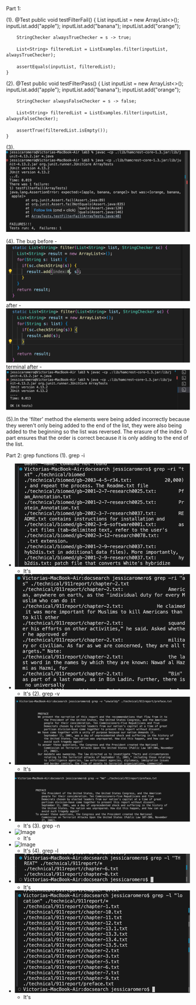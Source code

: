 Part 1: 

   (1).
   @Test
    public void testFilterFail() {
        List<String> inputList = new ArrayList<>();
        inputList.add("apple");
        inputList.add("banana");
        inputList.add("orange");

        StringChecker alwaysTrueChecker = s -> true;

        List<String> filteredList = ListExamples.filter(inputList, alwaysTrueChecker);

        assertEquals(inputList, filteredList);
    }

(2).
   @Test
    public void testFilterPass() {
        List<String> inputList = new ArrayList<>();
        inputList.add("apple");
        inputList.add("banana");
        inputList.add("orange");

        StringChecker alwaysFalseChecker = s -> false;

        List<String> filteredList = ListExamples.filter(inputList, alwaysFalseChecker);

        assertTrue(filteredList.isEmpty());
    }
  
(3). ![Image](sc1.png)
   
(4). The bug
   before -
![Image](bug1.png)
after -
![Image](bug2.png)
terminal after -
![Image](pass4.png)

(5).In the 'filter' method the elements were being added incorrectly because they weren't only being added to the end of the list, they were also being added to the beginning so the list was reversed. The erasure of the index 0 part ensures that the order is correct because it is only adding to the end of the list. 

Part 2: 
grep functions
(1). grep -i
* ![Image](-i1.png)
  - It's 
* ![Image](-i2.png)
  - It's 
(2). grep -v
* ![Image](-v1.png)
  - It's
* ![Image](-v2.png)
  - It's
(3). grep -n
* ![Image](-n1.png)
  - It's
* ![Image](-n2.png)
  - It's
(4). grep -l
* ![Image](-l1.png)
  - It's
* ![Image](-l2.png)
  - It's

